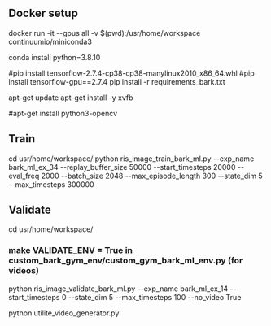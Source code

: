 ## Docker setup 
docker run -it --gpus all -v $(pwd):/usr/home/workspace continuumio/miniconda3

conda install python=3.8.10

#pip install tensorflow-2.7.4-cp38-cp38-manylinux2010_x86_64.whl
#pip install tensorflow-gpu==2.7.4
pip install -r requirements_bark.txt

apt-get update
apt-get install -y xvfb

#apt-get install python3-opencv

## Train
cd usr/home/workspace/
python ris_image_train_bark_ml.py --exp_name bark_ml_ex_34 --replay_buffer_size 50000 --start_timesteps 20000 --eval_freq 2000 --batch_size 2048 --max_episode_length 300 --state_dim 5 --max_timesteps 300000

## Validate
cd usr/home/workspace/
### make VALIDATE_ENV = True in custom_bark_gym_env/custom_gym_bark_ml_env.py (for videos)
python ris_image_validate_bark_ml.py --exp_name bark_ml_ex_14 --start_timesteps 0 --state_dim 5 --max_timesteps 100 --no_video True

python utilite_video_generator.py 